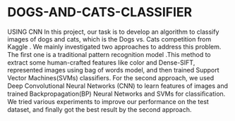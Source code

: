 # DOGS-AND-CATS-CLASSIFIER
USING  CNN
In this project, our task is to develop an algorithm to classify images of dogs and cats, 
which is the Dogs vs. Cats competition from Kaggle . We mainly investigated two approaches to address this problem.
The ﬁrst one is a traditional pattern recognition model .This method to extract some human-crafted features like color and Dense-SIFT, 
represented images using bag of words model, and then trained Support Vector Machines(SVMs) classiﬁers. For the second approach,
we used Deep Convolutional Neural Networks (CNN) to learn features of images and trained Backpropagation(BP) Neural Networks and 
SVMs for classiﬁcation. We tried various experiments to improve our performance on the test dataset, and ﬁnally got the best result  by the second approach.

